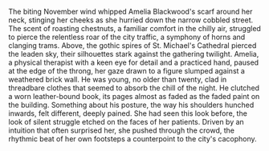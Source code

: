 The biting November wind whipped Amelia Blackwood's scarf around her neck, stinging her cheeks as she hurried down the narrow cobbled street.  The scent of roasting chestnuts, a familiar comfort in the chilly air, struggled to pierce the relentless roar of the city traffic, a symphony of horns and clanging trams.  Above, the gothic spires of St.  Michael's Cathedral pierced the leaden sky, their silhouettes stark against the gathering twilight.  Amelia, a physical therapist with a keen eye for detail and a practiced hand, paused at the edge of the throng, her gaze drawn to a figure slumped against a weathered brick wall.  He was young, no older than twenty, clad in threadbare clothes that seemed to absorb the chill of the night.  He clutched a worn leather-bound book, its pages almost as faded as the faded paint on the building.  Something about his posture, the way his shoulders hunched inwards, felt different, deeply pained.  She had seen this look before, the look of silent struggle etched on the faces of her patients.  Driven by an intuition that often surprised her, she pushed through the crowd, the rhythmic beat of her own footsteps a counterpoint to the city's cacophony.
